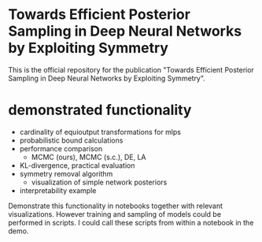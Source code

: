 # Towards Efficient Posterior Sampling in Deep Neural Networks by Exploiting Symmetry
This is the official repository for the publication "Towards Efficient Posterior Sampling in Deep Neural Networks by Exploiting Symmetry".

# demonstrated functionality
* cardinality of equioutput transformations for mlps
* probabilistic bound calculations
* performance comparison
    * MCMC (ours), MCMC (s.c.), DE, LA
* KL-divergence, practical evaluation
* symmetry removal algorithm
    * visualization of simple network posteriors
* interpretability example

Demonstrate this functionality in notebooks together with relevant visualizations. However training and sampling of models could be performed in scripts. I could call these scripts from within a notebook in the demo.


